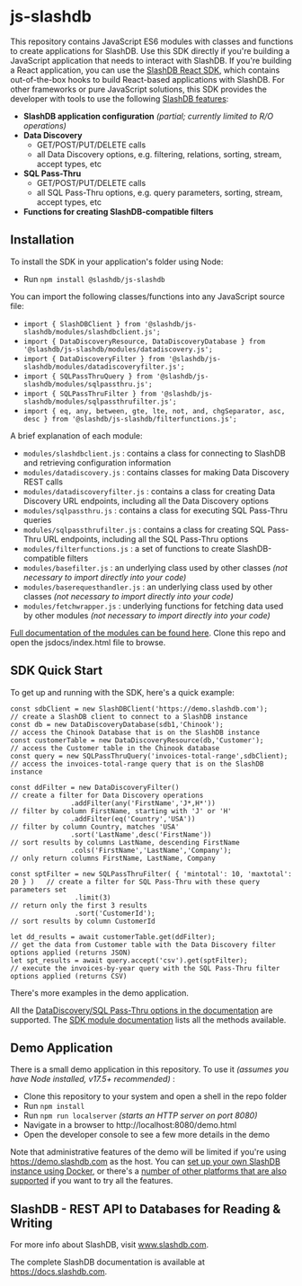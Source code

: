 # js-slashdb
This repository contains JavaScript ES6 modules with classes and functions to create applications for SlashDB.  Use this SDK directly if you're building a JavaScript application that needs to interact with SlashDB.  If you're building a React application, you can use the [SlashDB React SDK](https://github.com/SlashDB/react-slashdb), which contains out-of-the-box hooks to build React-based applications with SlashDB.  For other frameworks or pure JavaScript solutions, this SDK provides the developer with tools to use the following [SlashDB features](https://www.slashdb.com/how-it-works/):

* **SlashDB application configuration** _(partial; currently limited to R/O operations)_
* **Data Discovery**
     * GET/POST/PUT/DELETE calls
     * all Data Discovery options, e.g. filtering, relations, sorting, stream, accept types, etc
* **SQL Pass-Thru**
     * GET/POST/PUT/DELETE calls
     * all SQL Pass-Thru options, e.g. query parameters, sorting, stream, accept types, etc
 * **Functions for creating SlashDB-compatible filters**


## Installation
To install the SDK in your application's folder using Node:
* Run `npm install @slashdb/js-slashdb`

You can import the following classes/functions into any JavaScript source file:
* `import { SlashDBClient } from '@slashdb/js-slashdb/modules/slashdbclient.js';`
* `import { DataDiscoveryResource, DataDiscoveryDatabase } from '@slashdb/js-slashdb/modules/datadiscovery.js';`
* `import { DataDiscoveryFilter } from '@slashdb/js-slashdb/modules/datadiscoveryfilter.js';`
* `import { SQLPassThruQuery } from '@slashdb/js-slashdb/modules/sqlpassthru.js';`
* `import { SQLPassThruFilter } from '@slashdb/js-slashdb/modules/sqlpassthrufilter.js';`
* `import { eq, any, between, gte, lte, not, and, chgSeparator, asc, desc } from '@slashdb/js-slashdb/filterfunctions.js';`

A brief explanation of each module:
* `modules/slashdbclient.js` : contains a class for connecting to SlashDB and retrieving configuration information
* `modules/datadiscovery.js` : contains classes for making Data Discovery REST calls
* `modules/datadiscoveryfilter.js` : contains a class for creating Data Discovery URL endpoints, including all the Data Discovery options
* `modules/sqlpassthru.js` : contains a class for executing SQL Pass-Thru queries
* `modules/sqlpassthrufilter.js` : contains a class for creating SQL Pass-Thru URL endpoints, including all the SQL Pass-Thru options
* `modules/filterfunctions.js` : a set of functions to create SlashDB-compatible filters
* `modules/basefilter.js` : an underlying class used by other classes _(not necessary to import directly into your code)_
* `modules/baserequesthandler.js` : an underlying class used by other classes _(not necessary to import directly into your code)_
* `modules/fetchwrapper.js` : underlying functions for fetching data used by other modules _(not necessary to import directly into your code)_

[Full documentation of the modules can be found here](https://github.com/SlashDB/slashdb-js/tree/main/jsdocs).  Clone this repo and open the jsdocs/index.html file to browse.


## SDK Quick Start
To get up and running with the SDK, here's a quick example:

```
const sdbClient = new SlashDBClient('https://demo.slashdb.com');      // create a SlashDB client to connect to a SlashDB instance
const db = new DataDiscoveryDatabase(sdb1,'Chinook');                 // access the Chinook Database that is on the SlashDB instance
const customerTable = new DataDiscoveryResource(db,'Customer');       // access the Customer table in the Chinook database
const query = new SQLPassThruQuery('invoices-total-range',sdbClient); // access the invoices-total-range query that is on the SlashDB instance

const ddFilter = new DataDiscoveryFilter()                            // create a filter for Data Discovery operations
               .addFilter(any('FirstName','J*,H*'))                   // filter by column FirstName, starting with 'J' or 'H'
               .addFilter(eq('Country','USA'))                        // filter by column Country, matches 'USA'
               .sort('LastName',desc('FirstName'))                    // sort results by columns LastName, descending FirstName
               .cols('FirstName','LastName','Company');               // only return columns FirstName, LastName, Company

const sptFilter = new SQLPassThruFilter( { 'mintotal': 10, 'maxtotal': 20 } )   // create a filter for SQL Pass-Thru with these query parameters set
                .limit(3)                                                       // return only the first 3 results
                .sort('CustomerId');                                            // sort results by column CustomerId

let dd_results = await customerTable.get(ddFilter);                   // get the data from Customer table with the Data Discovery filter options applied (returns JSON)
let spt_results = await query.accept('csv').get(sptFilter);           // execute the invoices-by-year query with the SQL Pass-Thru filter options applied (returns CSV)
```

There's more examples in the demo application.

All the [DataDiscovery/SQL Pass-Thru options in the documentation](https://docs.slashdb.com/user-guide/using-slashdb/) are supported.  The [SDK module documentation](https://github.com/SlashDB/slashdb-js/tree/main/jsdocs) lists all the methods available.  


## Demo Application

There is a small demo application in this repository.  To use it _(assumes you have Node installed, v17.5+ recommended)_ :
* Clone this repository to your system and open a shell in the repo folder 
* Run `npm install`
* Run `npm run localserver` _(starts an HTTP server on port 8080)_
* Navigate in a browser to http://localhost:8080/demo.html
* Open the developer console to see a few more details in the demo

Note that administrative features of the demo will be limited if you're using https://demo.slashdb.com as the host.  You can [set up your own SlashDB instance using Docker](https://docs.slashdb.com/user-guide/getting-slashdb/docker/), or there's a [number of other platforms that are also supported](https://docs.slashdb.com/user-guide/getting-slashdb/) if you want to try all the features.


## SlashDB - REST API to Databases for Reading & Writing

For more info about SlashDB, visit www.slashdb.com. 

The complete SlashDB documentation is available at https://docs.slashdb.com.


